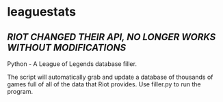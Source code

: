 # leaguestats

## *RIOT CHANGED THEIR API, NO LONGER WORKS WITHOUT MODIFICATIONS*

Python - A League of Legends database filler.

The script will automatically grab and update a database of thousands of games full of all of the data that Riot provides. Use filler.py to run the program.
